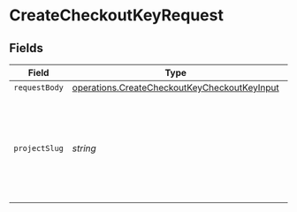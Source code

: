 # CreateCheckoutKeyRequest


## Fields

| Field                                                                                                               | Type                                                                                                                | Required                                                                                                            | Description                                                                                                         |
| ------------------------------------------------------------------------------------------------------------------- | ------------------------------------------------------------------------------------------------------------------- | ------------------------------------------------------------------------------------------------------------------- | ------------------------------------------------------------------------------------------------------------------- |
| `requestBody`                                                                                                       | [operations.CreateCheckoutKeyCheckoutKeyInput](../../../sdk/models/operations/createcheckoutkeycheckoutkeyinput.md) | :heavy_minus_sign:                                                                                                  | N/A                                                                                                                 |
| `projectSlug`                                                                                                       | *string*                                                                                                            | :heavy_check_mark:                                                                                                  | Project slug in the form `vcs-slug/org-name/repo-name`. The `/` characters may be URL-escaped.                      |